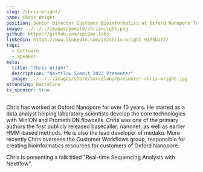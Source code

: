```yaml
---
slug: /chris-wright/
name: Chris Wright
position: Senior Director Customer Bioinformatics at Oxford Nanopore Technologies
image: ../../../images/people/chriswright.png
github: https://github.com/epi2me-labs
linkedin: https://www.linkedin.com/in/chris-wright-9175b177/
tags:
  - Software
  - Speaker
meta:
  title: "Chris Wright"
  description: "Nextflow Summit 2023 Presenter"
  image: ../../../images/share/barcelona/presenter-chris-wright.jpg
attending: Barcelona
is_sponsor: true
---
```


Chris has worked at Oxford Nanopore for over 10 years. He started as a data analyst helping laboratory scientists develop the core technologies with MinION and PromethION flowcells. Chris was one of the primary authors the first publicly released basecaller: nanonet, as well as earlier HMM-based methods. He is also the lead developer of medaka. More recently Chris oversees the Customer Workflows group, responsible for creating bioinformatics resources for customers of Oxford Nanopore.

Chris is presenting a talk titled "Real-time Sequencing Analysis with Nextflow".